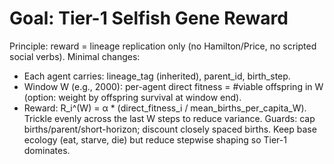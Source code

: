# Goal: Tier-1 Selfish Gene Reward
Principle: reward = lineage replication only (no Hamilton/Price, no scripted social verbs).
Minimal changes:
- Each agent carries: lineage_tag (inherited), parent_id, birth_step.
- Window W (e.g., 2000): per-agent direct fitness = #viable offspring in W (option: weight by offspring survival at window end).
- Reward: R_i^(W) = α * (direct_fitness_i / mean_births_per_capita_W). Trickle evenly across the last W steps to reduce variance.
Guards: cap births/parent/short-horizon; discount closely spaced births.
Keep base ecology (eat, starve, die) but reduce stepwise shaping so Tier-1 dominates.

